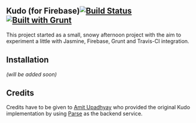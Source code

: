 Kudo (for Firebase)[![Build Status](https://travis-ci.org/juristr/firebase-kudos.png?branch=master)](https://travis-ci.org/juristr/firebase-kudos) [![Built with Grunt](https://cdn.gruntjs.com/builtwith.png)](http://gruntjs.com/)
---

This project started as a small, snowy afternoon project with the aim to experiment a little with Jasmine, Firebase, Grunt and Travis-CI integration.

## Installation

_(will be added soon)_

## Credits

Credits have to be given to [Amit Upadhyay](http://amitu.com/2013/04/kudos-using-parse-for-jekyll/) who provided the original Kudo implementation by using [Parse](https://parse.com/) as the backend service.
